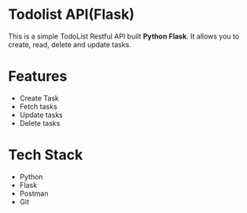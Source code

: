 # Todolist API(Flask)

This is a simple TodoList Restful API built **Python Flask**. It allows you to create, read, delete and update tasks. 

# Features 
- Create Task 
- Fetch tasks 
- Update tasks 
- Delete tasks 

# Tech Stack 
- Python 
- Flask
- Postman 
- Git